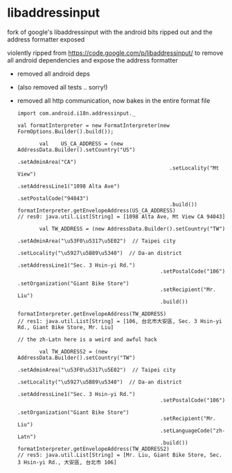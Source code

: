 libaddressinput
===============

fork of google's libaddressinput with the android bits ripped out and the address formatter exposed

violently ripped from https://code.google.com/p/libaddressinput/ to remove all android dependencies and expose the address formatter

- removed all android deps
- (also removed all tests .. sorry!)
- removed all http communication, now bakes in the entire format file

      import com.android.i18n.addressinput._

      val formatInterpreter = new FormatInterpreter(new FormOptions.Builder().build());

             val    US_CA_ADDRESS = (new AddressData.Builder().setCountry("US")
                                                       .setAdminArea("CA")
                                                       .setLocality("Mt View")
                                                       .setAddressLine1("1098 Alta Ave")
                                                       .setPostalCode("94043")
                                                       .build())
      formatInterpreter.getEnvelopeAddress(US_CA_ADDRESS)
      // res0: java.util.List[String] = [1098 Alta Ave, Mt View CA 94043]

             val TW_ADDRESS = (new AddressData.Builder().setCountry("TW")
                                                    .setAdminArea("\u53F0\u5317\u5E02")  // Taipei city
                                                    .setLocality("\u5927\u5B89\u5340")  // Da-an district
                                                    .setAddressLine1("Sec. 3 Hsin-yi Rd.")
                                                    .setPostalCode("106")
                                                    .setOrganization("Giant Bike Store")
                                                    .setRecipient("Mr. Liu")
                                                    .build())

      formatInterpreter.getEnvelopeAddress(TW_ADDRESS)
      // res1: java.util.List[String] = [106, 台北市大安區, Sec. 3 Hsin-yi Rd., Giant Bike Store, Mr. Liu]

      // the zh-Latn here is a weird and awful hack

             val TW_ADDRESS2 = (new AddressData.Builder().setCountry("TW")
                                                    .setAdminArea("\u53F0\u5317\u5E02")  // Taipei city
                                                    .setLocality("\u5927\u5B89\u5340")  // Da-an district
                                                    .setAddressLine1("Sec. 3 Hsin-yi Rd.")
                                                    .setPostalCode("106")
                                                    .setOrganization("Giant Bike Store")
                                                    .setRecipient("Mr. Liu")
                                                    .setLanguageCode("zh-Latn")
                                                    .build())
      formatInterpreter.getEnvelopeAddress(TW_ADDRESS2)
      // res5: java.util.List[String] = [Mr. Liu, Giant Bike Store, Sec. 3 Hsin-yi Rd., 大安區, 台北市 106]
